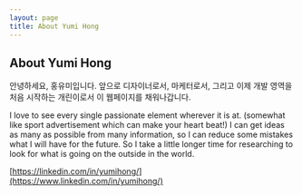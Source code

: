 ```yaml
---
layout: page
title: About Yumi Hong
---
```

## About Yumi Hong

안녕하세요, 홍유미입니다.
앞으로 디자이너로서, 마케터로서,
그리고 이제 개발 영역을 처음 시작하는 개린이로서 이 웹페이지를 채워나갑니다.

I love to see every single passionate element wherever it is at. (somewhat like sport advertisement which can make your heart beat!) I can get ideas as many as possible from many information, so I can reduce some mistakes what I will have for the future. So I take a little longer time for researching to look for what is going on the outside in the world.

[https://linkedin.com/in/yumihong/](https://www.linkedin.com/in/yumihong/)

